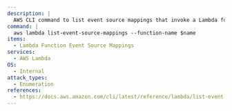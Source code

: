 ```yaml
---
description: |
  AWS CLI command to list event source mappings that invoke a Lambda function in the AWS account.
command: |
  aws lambda list-event-source-mappings --function-name $name
items:
  - Lambda Function Event Source Mappings
services:
  - AWS Lambda
OS:
  - Internal
attack_types:
  - Enumeration
references:
  - https://docs.aws.amazon.com/cli/latest/reference/lambda/list-event-source-mappings.html
---
```

